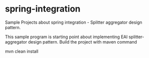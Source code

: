 spring-integration
==================

Sample Projects about spring integration - Splitter aggregator design pattern.

This sample program is starting point about implementing EAI splitter-aggregator design pattern. Build the project with maven command

mvn clean install
